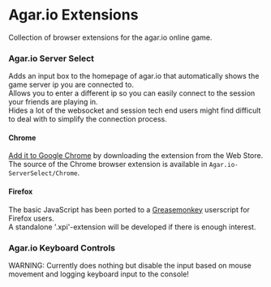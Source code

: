 # Agar.io Extensions
Collection of browser extensions for the agar.io online game.

### Agar.io Server Select
Adds an input box to the homepage of agar.io that automatically shows the game server ip you are connected to.<br>
Allows you to enter a different ip so you can easily connect to the session your friends are playing in.<br>
Hides a lot of the websocket and session tech end users might find difficult to deal with to simplify the connection process.

#### Chrome
<a href="https://chrome.google.com/webstore/detail/agario-server-select/paohkendcmmeaognjfdjefjhhgfeljpk">Add it to Google Chrome</a> by downloading the extension from the Web Store.<br>
The source of the Chrome browser extension is available in `Agar.io-ServerSelect/Chrome`.

#### Firefox
The basic JavaScript has been ported to a <a href="https://addons.mozilla.org/en-us/firefox/addon/greasemonkey/">Greasemonkey</a> userscript for Firefox users.<br>
A standalone '.xpi'-extension will be developed if there is enough interest.

### Agar.io Keyboard Controls
WARNING: Currently does nothing but disable the input based on mouse movement and logging keyboard input to the console!
